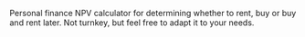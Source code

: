 Personal finance NPV calculator for determining whether to rent, buy or buy and rent later. Not turnkey, but feel free to adapt it to your needs.
